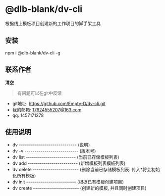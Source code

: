 # @dlb-blank/dv-cli

根据线上模板项目创建新的工作项目的脚手架工具

## 安装
npm i @dlb-blank/dv-cli -g

## 联系作者

**清空**

> 有问题可以在git中反馈
- git地址: https://github.com/Empty-D/dv-cli.git
- 我的邮箱: 17624555207@163.com
- qq: 1457171278

## 使用说明

- dv  ----------------------------- (说明)
- dv -v --------------------------- (版本号)
- dv list ------------------------- (当前已存储模板列表)
- dv add  ------------------------- (新增模板列表模板列表)
- dv delete ----------------------- (删除当前已存储模板列表. 传入*将会初始化所有模板)
- dv init ------------------------- (根据已有模板创建项目)
- dv create ----------------------- (创建新的模板, 并且同时创建项目)


